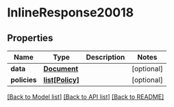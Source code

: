 # InlineResponse20018

## Properties
Name | Type | Description | Notes
------------ | ------------- | ------------- | -------------
**data** | [**Document**](Document.md) |  | [optional] 
**policies** | [**list[Policy]**](Policy.md) |  | [optional] 

[[Back to Model list]](../README.md#documentation-for-models) [[Back to API list]](../README.md#documentation-for-api-endpoints) [[Back to README]](../README.md)

